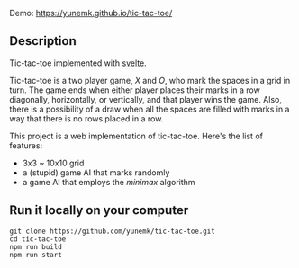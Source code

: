 Demo: https://yunemk.github.io/tic-tac-toe/

## Description
Tic-tac-toe implemented with [svelte](https://svelte.dev/).

Tic-tac-toe is a two player game, *X* and *O*, who mark the spaces in a grid in turn. The game ends when either player places their marks in a row diagonally, horizontally, or vertically, and that player wins the game. Also, there is a possibility of a draw when all the spaces are filled with marks in a way that there is no rows placed in a row.

This project is a web implementation of tic-tac-toe. Here's the list of features:

- 3x3 ~ 10x10 grid
- a (stupid) game AI that marks randomly
- a game AI that employs the *minimax* algorithm


## Run it locally on your computer

```shell
git clone https://github.com/yunemk/tic-tac-toe.git
cd tic-tac-toe
npm run build
npm run start
```
